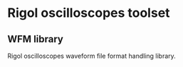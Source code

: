 # Rigol oscilloscopes toolset

## WFM library

Rigol oscilloscopes waveform file format handling library.
